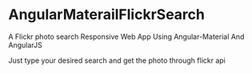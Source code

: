 # AngularMaterailFlickrSearch
A Flickr photo search Responsive Web App Using Angular-Material And AngularJS

Just type your desired search and get the photo through flickr api
